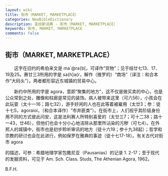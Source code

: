 ```yaml
---
layout: wiki
title: 街市（MARKET, MARKETPLACE）
categories: NewBibleDictionary
description: 圣经新词典 - 街市（MARKET, MARKETPLACE）
keywords: 街市, MARKET, MARKETPLACE
comments: false
---
```


## 街市（MARKET, MARKETPLACE）

　　这字在旧约的希伯来文是 ma`@ra{b[，可译作“货物”；见于结廿七13、17、19及25。赛廿三3所用的字是 sa{h]a{r，解作（推罗的）“商场”〔译注：和合本作“大码头”〕。两者都形容近东城镇的贸易中心。

　　新约中所用的字是 agora，意即“聚集的地方”，这不仅是做买卖的中心，也是公众常到之处，雕像和柱廊是常见的装饰。病人被带来这里（可六56），小孩会在此玩耍（太十一16；路七32），游手好闲的人也在此等着被雇用（太廿3；参：徒十七5，agoraioi，〔和合本译作〕“市井匪类”）。在街市上，人们视乎其阶级身份用不同的方式彼此问安，这是法利赛人所特别喜爱的（太廿三7；可十二38；路十一43，廿46），但他们也会十分小心地洁除从那里所沾染的污秽（可七4）。在外邦人的城镇中，街市也是初步聆听审讯的地方（徒十六19；参十九38起）；哲学和宗教的研讨也会在此进行，例如保罗在雅典的事迹（徒十七17-18）。有关古代对街市 agora

的描述，可参：希腊地理学家包撒尼亚（Pausanias）的记录 1. 2-17；至于现代的发掘资料，可见于 Am. Sch. Class. Studs, The Athenian Agora, 1962。

B.F.H.






